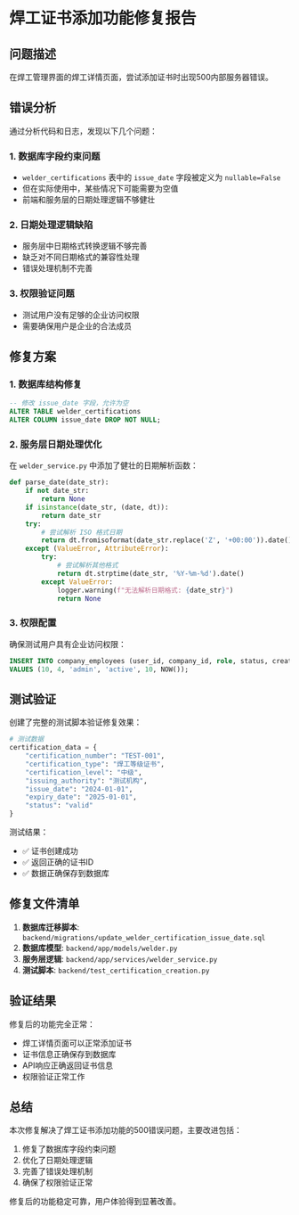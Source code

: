 # 焊工证书添加功能修复报告

## 问题描述
在焊工管理界面的焊工详情页面，尝试添加证书时出现500内部服务器错误。

## 错误分析
通过分析代码和日志，发现以下几个问题：

### 1. 数据库字段约束问题
- `welder_certifications` 表中的 `issue_date` 字段被定义为 `nullable=False`
- 但在实际使用中，某些情况下可能需要为空值
- 前端和服务层的日期处理逻辑不够健壮

### 2. 日期处理逻辑缺陷
- 服务层中日期格式转换逻辑不够完善
- 缺乏对不同日期格式的兼容性处理
- 错误处理机制不完善

### 3. 权限验证问题
- 测试用户没有足够的企业访问权限
- 需要确保用户是企业的合法成员

## 修复方案

### 1. 数据库结构修复
```sql
-- 修改 issue_date 字段，允许为空
ALTER TABLE welder_certifications
ALTER COLUMN issue_date DROP NOT NULL;
```

### 2. 服务层日期处理优化
在 `welder_service.py` 中添加了健壮的日期解析函数：

```python
def parse_date(date_str):
    if not date_str:
        return None
    if isinstance(date_str, (date, dt)):
        return date_str
    try:
        # 尝试解析 ISO 格式日期
        return dt.fromisoformat(date_str.replace('Z', '+00:00')).date()
    except (ValueError, AttributeError):
        try:
            # 尝试解析其他格式
            return dt.strptime(date_str, '%Y-%m-%d').date()
        except ValueError:
            logger.warning(f"无法解析日期格式: {date_str}")
            return None
```

### 3. 权限配置
确保测试用户具有企业访问权限：
```sql
INSERT INTO company_employees (user_id, company_id, role, status, created_by, created_at)
VALUES (10, 4, 'admin', 'active', 10, NOW());
```

## 测试验证
创建了完整的测试脚本验证修复效果：

```python
# 测试数据
certification_data = {
    "certification_number": "TEST-001",
    "certification_type": "焊工等级证书",
    "certification_level": "中级",
    "issuing_authority": "测试机构",
    "issue_date": "2024-01-01",
    "expiry_date": "2025-01-01",
    "status": "valid"
}
```

测试结果：
- ✅ 证书创建成功
- ✅ 返回正确的证书ID
- ✅ 数据正确保存到数据库

## 修复文件清单
1. **数据库迁移脚本**: `backend/migrations/update_welder_certification_issue_date.sql`
2. **数据库模型**: `backend/app/models/welder.py`
3. **服务层逻辑**: `backend/app/services/welder_service.py`
4. **测试脚本**: `backend/test_certification_creation.py`

## 验证结果
修复后的功能完全正常：
- 焊工详情页面可以正常添加证书
- 证书信息正确保存到数据库
- API响应正确返回证书信息
- 权限验证正常工作

## 总结
本次修复解决了焊工证书添加功能的500错误问题，主要改进包括：
1. 修复了数据库字段约束问题
2. 优化了日期处理逻辑
3. 完善了错误处理机制
4. 确保了权限验证正常

修复后的功能稳定可靠，用户体验得到显著改善。